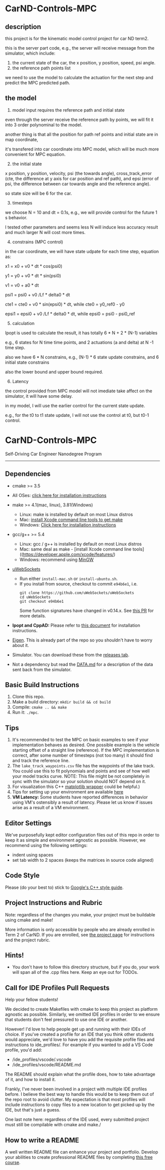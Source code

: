 # CarND-Controls-MPC

## description 

this project is for the kinematic model control project for car ND term2.

this is the server part code, e.g., the server will receive message from the simulator, which include:

1. the current state of the car, the x position, y position, speed, psi angle.
2. the reference path points list

we need to use the model to calculate the actuation for the next step and predict the MPC predicted path.


## the model

1. model input requires the reference path and initial state

even through the server receive the reference path by points, we will fit it into 3 order polynominal to the model.

another thing is that all the position for path ref points and initial state are in map coordinate,

it's transfered into car coordinate into MPC model, which will be much more convenient for MPC equation.

2. the initial state

x position, y position, velocity, psi (the towards angle), cross_track_error (cte, the difference at y axis for car position and ref path), and epsi (error of psi, the difference between car towards angle and the reference angle).

so state size will be 6 for the car.

3. timesteps

we choose N = 10 and dt = 0.1s, e.g., we will provide control for the future 1 s behavior.

I tested other parameters and seems less N will induce less accuracy result and much larger N will cost more times.

4. constrains (MPC control)

in the car coordinate, we will have state udpate for each time step, equation as:

x1 = x0 + v0 * dt * cos(psi0)

y1 = y0 + v0 * dt * sin(psi0)

v1 = v0 + a0 * dt

psi1 = psi0 + v0 /Lf * delta0 * dt

cte1 = cte0 +  v0 * sin(epsi0) * dt, while cte0 = y0_ref0 - y0

epsi1 = epsi0 + v0 /Lf * delta0 * dt, while epsi0 = psi0 - psi0_ref

5. calculation

Ipopt is used to calculate the result, it has totally 6 * N + 2 * (N-1) variables

e.g., 6 states for N time time points, and 2 actuations (a and delta) at N -1 time step.

also we have 6 * N constrains, e.g., (N-1) * 6 state update constrains, and 6 initial state constrains

also the lower bound and upper bound required.

6. Latency

the control provided from MPC model will not imediate take affect on the simulator, it will have some delay.

in my model, I will use the earlier control for the current state update.

e.g., for the t0 to t1 state update, I will not use the control at t0, but t0-1 control.


# CarND-Controls-MPC
Self-Driving Car Engineer Nanodegree Program

---

## Dependencies

* cmake >= 3.5
 * All OSes: [click here for installation instructions](https://cmake.org/install/)
* make >= 4.1(mac, linux), 3.81(Windows)
  * Linux: make is installed by default on most Linux distros
  * Mac: [install Xcode command line tools to get make](https://developer.apple.com/xcode/features/)
  * Windows: [Click here for installation instructions](http://gnuwin32.sourceforge.net/packages/make.htm)
* gcc/g++ >= 5.4
  * Linux: gcc / g++ is installed by default on most Linux distros
  * Mac: same deal as make - [install Xcode command line tools]((https://developer.apple.com/xcode/features/)
  * Windows: recommend using [MinGW](http://www.mingw.org/)
* [uWebSockets](https://github.com/uWebSockets/uWebSockets)
  * Run either `install-mac.sh` or `install-ubuntu.sh`.
  * If you install from source, checkout to commit `e94b6e1`, i.e.
    ```
    git clone https://github.com/uWebSockets/uWebSockets
    cd uWebSockets
    git checkout e94b6e1
    ```
    Some function signatures have changed in v0.14.x. See [this PR](https://github.com/udacity/CarND-MPC-Project/pull/3) for more details.

* **Ipopt and CppAD:** Please refer to [this document](https://github.com/udacity/CarND-MPC-Project/blob/master/install_Ipopt_CppAD.md) for installation instructions.
* [Eigen](http://eigen.tuxfamily.org/index.php?title=Main_Page). This is already part of the repo so you shouldn't have to worry about it.
* Simulator. You can download these from the [releases tab](https://github.com/udacity/self-driving-car-sim/releases).
* Not a dependency but read the [DATA.md](./DATA.md) for a description of the data sent back from the simulator.


## Basic Build Instructions

1. Clone this repo.
2. Make a build directory: `mkdir build && cd build`
3. Compile: `cmake .. && make`
4. Run it: `./mpc`.

## Tips

1. It's recommended to test the MPC on basic examples to see if your implementation behaves as desired. One possible example
is the vehicle starting offset of a straight line (reference). If the MPC implementation is correct, after some number of timesteps
(not too many) it should find and track the reference line.
2. The `lake_track_waypoints.csv` file has the waypoints of the lake track. You could use this to fit polynomials and points and see of how well your model tracks curve. NOTE: This file might be not completely in sync with the simulator so your solution should NOT depend on it.
3. For visualization this C++ [matplotlib wrapper](https://github.com/lava/matplotlib-cpp) could be helpful.)
4.  Tips for setting up your environment are available [here](https://classroom.udacity.com/nanodegrees/nd013/parts/40f38239-66b6-46ec-ae68-03afd8a601c8/modules/0949fca6-b379-42af-a919-ee50aa304e6a/lessons/f758c44c-5e40-4e01-93b5-1a82aa4e044f/concepts/23d376c7-0195-4276-bdf0-e02f1f3c665d)
5. **VM Latency:** Some students have reported differences in behavior using VM's ostensibly a result of latency.  Please let us know if issues arise as a result of a VM environment.

## Editor Settings

We've purposefully kept editor configuration files out of this repo in order to
keep it as simple and environment agnostic as possible. However, we recommend
using the following settings:

* indent using spaces
* set tab width to 2 spaces (keeps the matrices in source code aligned)

## Code Style

Please (do your best to) stick to [Google's C++ style guide](https://google.github.io/styleguide/cppguide.html).

## Project Instructions and Rubric

Note: regardless of the changes you make, your project must be buildable using
cmake and make!

More information is only accessible by people who are already enrolled in Term 2
of CarND. If you are enrolled, see [the project page](https://classroom.udacity.com/nanodegrees/nd013/parts/40f38239-66b6-46ec-ae68-03afd8a601c8/modules/f1820894-8322-4bb3-81aa-b26b3c6dcbaf/lessons/b1ff3be0-c904-438e-aad3-2b5379f0e0c3/concepts/1a2255a0-e23c-44cf-8d41-39b8a3c8264a)
for instructions and the project rubric.

## Hints!

* You don't have to follow this directory structure, but if you do, your work
  will span all of the .cpp files here. Keep an eye out for TODOs.

## Call for IDE Profiles Pull Requests

Help your fellow students!

We decided to create Makefiles with cmake to keep this project as platform
agnostic as possible. Similarly, we omitted IDE profiles in order to we ensure
that students don't feel pressured to use one IDE or another.

However! I'd love to help people get up and running with their IDEs of choice.
If you've created a profile for an IDE that you think other students would
appreciate, we'd love to have you add the requisite profile files and
instructions to ide_profiles/. For example if you wanted to add a VS Code
profile, you'd add:

* /ide_profiles/vscode/.vscode
* /ide_profiles/vscode/README.md

The README should explain what the profile does, how to take advantage of it,
and how to install it.

Frankly, I've never been involved in a project with multiple IDE profiles
before. I believe the best way to handle this would be to keep them out of the
repo root to avoid clutter. My expectation is that most profiles will include
instructions to copy files to a new location to get picked up by the IDE, but
that's just a guess.

One last note here: regardless of the IDE used, every submitted project must
still be compilable with cmake and make./

## How to write a README
A well written README file can enhance your project and portfolio.  Develop your abilities to create professional README files by completing [this free course](https://www.udacity.com/course/writing-readmes--ud777).
